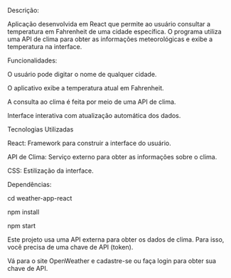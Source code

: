 Descrição:

Aplicação desenvolvida em React que permite ao usuário consultar a temperatura em Fahrenheit de uma cidade específica. 
O programa utiliza uma API de clima para obter as informações meteorológicas e exibe a temperatura na interface.

Funcionalidades:

O usuário pode digitar o nome de qualquer cidade.

O aplicativo exibe a temperatura atual em Fahrenheit.

A consulta ao clima é feita por meio de uma API de clima.

Interface interativa com atualização automática dos dados.

Tecnologias Utilizadas

React: Framework para construir a interface do usuário.

API de Clima: Serviço externo para obter as informações sobre o clima.

CSS: Estilização da interface.

Dependências:

cd weather-app-react

npm install

npm start

Este projeto usa uma API externa para obter os dados de clima. Para isso, você precisa de uma chave de API (token).

Vá para o site OpenWeather e cadastre-se ou faça login para obter sua chave de API.
